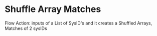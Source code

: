 # Shuffle Array Matches
Flow Action: inputs of a List of SysID's and it creates a Shuffled Arrays, Matches of 2 sysIDs

